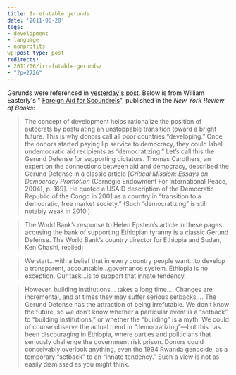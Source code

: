 ```yaml
---
title: Irrefutable gerunds
date: '2011-06-28'
tags:
- development
- language
- nonprofits
wp:post_type: post
redirects:
- 2011/06/irrefutable-gerunds/
- "?p=2726"
---
```


Gerunds were referenced in [yesterday's post](http://www.island94.org/2011/06/app-contest-submission-boilerplate/). Below is from William Easterly's " [Foreign Aid for Scoundrels](http://www.nybooks.com/articles/archives/2010/nov/25/foreign-aid-scoundrels/?pagination=false)", published in the _New York Review of Books_:

> The concept of development helps rationalize the position of autocrats by postulating an unstoppable transition toward a bright future. This is why donors call all poor countries “developing.” Once the donors started paying lip service to democracy, they could label undemocratic aid recipients as “democratizing.” Let’s call this the Gerund Defense for supporting dictators. Thomas Carothers, an expert on the connections between aid and democracy, described the Gerund Defense in a classic article [_Critical Mission: Essays on Democracy Promotion_ (Carnegie Endowment For International Peace, 2004), p. 169]. He quoted a USAID description of the Democratic Republic of the Congo in 2001 as a country in “transition to a democratic, free market society.” (Such “democratizing” is still notably weak in 2010.)

> The World Bank’s response to Helen Epstein’s article in these pages accusing the bank of supporting Ethiopian tyranny is a classic Gerund Defense. The World Bank’s country director for Ethiopia and Sudan, Ken Ohashi, replied:

> We start…with a belief that in every country people want…to develop a transparent, accountable…governance system. Ethiopia is no exception. Our task…is to support that innate tendency.

> However, building institutions… takes a long time…. Changes are incremental, and at times they may suffer serious setbacks…. The Gerund Defense has the attraction of being irrefutable. We don’t know the future, so we don’t know whether a particular event is a “setback” to “building institutions,” or whether the “building” is a myth. We could of course observe the actual trend in “democratizing”—but this has been discouraging in Ethiopia, where parties and politicians that seriously challenge the government risk prison. Donors could conceivably overlook anything, even the 1994 Rwanda genocide, as a temporary “setback” to an “innate tendency.” Such a view is not as easily dismissed as you might think.
